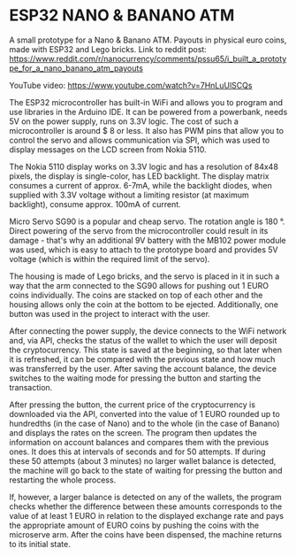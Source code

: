 # ESP32 NANO &amp; BANANO ATM

A small prototype for a Nano &amp; Banano ATM. Payouts in physical euro coins, made with ESP32 and Lego bricks. Link to reddit post: https://www.reddit.com/r/nanocurrency/comments/pssu65/i_built_a_prototype_for_a_nano_banano_atm_payouts

YouTube video: https://www.youtube.com/watch?v=7HnLuUlSCQs

The ESP32 microcontroller has built-in WiFi and allows you to program and use libraries in the Arduino IDE. It can be powered from a powerbank, needs 5V on the power supply, runs on 3.3V logic. The cost of such a microcontroller is around $ 8 or less. It also has PWM pins that allow you to control the servo and allows communication via SPI, which was used to display messages on the LCD screen from Nokia 5110.

The Nokia 5110 display works on 3.3V logic and has a resolution of 84x48 pixels, the display is single-color, has LED backlight. The display matrix consumes a current of approx. 6-7mA, while the backlight diodes, when supplied with 3.3V voltage without a limiting resistor (at maximum backlight), consume approx. 100mA of current.

Micro Servo SG90 is a popular and cheap servo. The rotation angle is 180 °. Direct powering of the servo from the microcontroller could result in its damage - that's why an additional 9V battery with the MB102 power module was used, which is easy to attach to the prototype board and provides 5V voltage (which is within the required limit of the servo).

The housing is made of Lego bricks, and the servo is placed in it in such a way that the arm connected to the SG90 allows for pushing out 1 EURO coins individually. The coins are stacked on top of each other and the housing allows only the coin at the bottom to be ejected. Additionally, one button was used in the project to interact with the user.

After connecting the power supply, the device connects to the WiFi network and, via API, checks the status of the wallet to which the user will deposit the cryptocurrency. This state is saved at the beginning, so that later when it is refreshed, it can be compared with the previous state and how much was transferred by the user. After saving the account balance, the device switches to the waiting mode for pressing the button and starting the transaction.

After pressing the button, the current price of the cryptocurrency is downloaded via the API, converted into the value of 1 EURO rounded up to hundredths (in the case of Nano) and to the whole (in the case of Banano) and displays the rates on the screen. The program then updates the information on account balances and compares them with the previous ones. It does this at intervals of seconds and for 50 attempts. If during these 50 attempts (about 3 minutes) no larger wallet balance is detected, the machine will go back to the state of waiting for pressing the button and restarting the whole process.

If, however, a larger balance is detected on any of the wallets, the program checks whether the difference between these amounts corresponds to the value of at least 1 EURO in relation to the displayed exchange rate and pays the appropriate amount of EURO coins by pushing the coins with the microserve arm. After the coins have been dispensed, the machine returns to its initial state.
